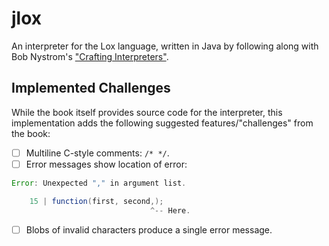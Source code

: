 # jlox

An interpreter for the Lox language, written in Java by following along with Bob Nystrom's ["Crafting Interpreters"](http://craftinginterpreters.com/).

## Implemented Challenges

While the book itself provides source code for the interpreter, this implementation adds the following suggested features/"challenges" from the book:

- [ ] Multiline C-style comments: `/* */`.
- [ ] Error messages show location of error:

```java
Error: Unexpected "," in argument list.

    15 | function(first, second,);
                               ^-- Here.
```

- [ ] Blobs of invalid characters produce a single error message.
